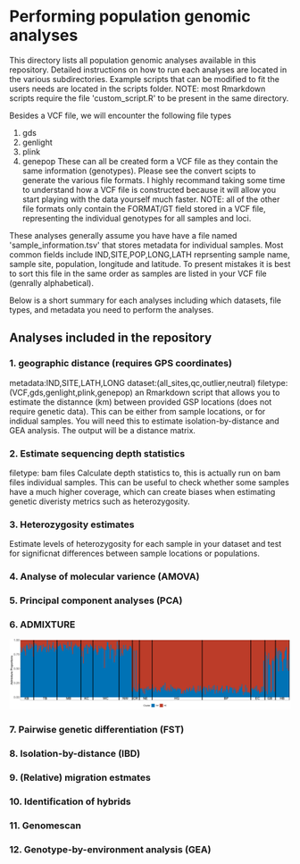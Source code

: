 # Performing population genomic analyses

This directory lists all population genomic analyses available in this repository.
Detailed instructions on how to run each analyses are located in the various subdirectories.
Example scripts that can be modified to fit the users needs are located in the scripts folder. NOTE: most Rmarkdown scripts require the file 'custom_script.R' to be present in the same directory.

Besides a VCF file, we will encounter the following file types
1. gds
2. genlight
3. plink
4. genepop
These can all be created form a VCF file as they contain the same information (genotypes). Please see the convert scipts to generate the various file formats.
I highly recommand taking some time to understand how a VCF file is constructed because it will allow you start playing with the data yourself much faster. NOTE: all of the other file formats only contain the FORMAT/GT field stored in a VCF file, representing the individual genotypes for all samples and loci. 

These analyses generally assume you have have a file named 'sample_information.tsv' that stores metadata for individual samples. Most common fields include IND,SITE,POP,LONG,LATH reprsenting sample name, sample site, population, longitude and latitude. To present mistakes it is best to sort this file in the same order as samples are listed in your VCF file (genrally alphabetical).

Below is a short summary for each analyses including which datasets, file types, and metadata you need to perform the analyses.

## Analyses included in the repository 
### 1. geographic distance (requires GPS coordinates)
metadata:IND,SITE,LATH,LONG
dataset:(all_sites,qc,outlier,neutral)
filetype:(VCF,gds,genlight,plink,genepop)
an Rmarkdown script that allows you to estimate the distannce (km) between provided GSP locations (does not require genetic data). This can be either from sample locations, or for indidual samples. You will need this to estimate isolation-by-distance and GEA analysis.
The output will be a distance matrix.

### 2. Estimate sequencing depth statistics
filetype: bam files
Calculate depth statistics to, this is actually run on bam files individual samples. 
This can be useful to check whether some samples have a much higher coverage, which can create biases when estimating genetic diveristy metrics such as heterozygosity. 

### 3. Heterozygosity estimates
Estimate levels of heterozygosity for each sample in your dataset and test for significnat differences between sample locations or populations.

### 4. Analyse of molecular varience (AMOVA)

### 5. Principal component analyses (PCA)

### 6. ADMIXTURE

![](figures/snapper_norm_q2_ggplot.png)

### 7. Pairwise genetic differentiation (FST)

### 8. Isolation-by-distance (IBD)

### 9. (Relative) migration estmates

### 10. Identification of hybrids

### 11. Genomescan

### 12. Genotype-by-environment analysis (GEA)